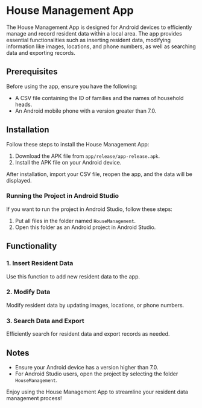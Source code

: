 # House Management App

The House Management App is designed for Android devices to efficiently manage and record resident data within a local area. The app provides essential functionalities such as inserting resident data, modifying information like images, locations, and phone numbers, as well as searching data and exporting records.

## Prerequisites

Before using the app, ensure you have the following:

- A CSV file containing the ID of families and the names of household heads.
- An Android mobile phone with a version greater than 7.0.

## Installation

Follow these steps to install the House Management App:

1. Download the APK file from `app/release/app-release.apk`.
2. Install the APK file on your Android device.

After installation, import your CSV file, reopen the app, and the data will be displayed.

### Running the Project in Android Studio

If you want to run the project in Android Studio, follow these steps:

1. Put all files in the folder named `HouseManagement`.
2. Open this folder as an Android project in Android Studio.

## Functionality

### 1. Insert Resident Data

Use this function to add new resident data to the app.

### 2. Modify Data

Modify resident data by updating images, locations, or phone numbers.

### 3. Search Data and Export

Efficiently search for resident data and export records as needed.

## Notes

- Ensure your Android device has a version higher than 7.0.
- For Android Studio users, open the project by selecting the folder `HouseManagement`.

Enjoy using the House Management App to streamline your resident data management process!
